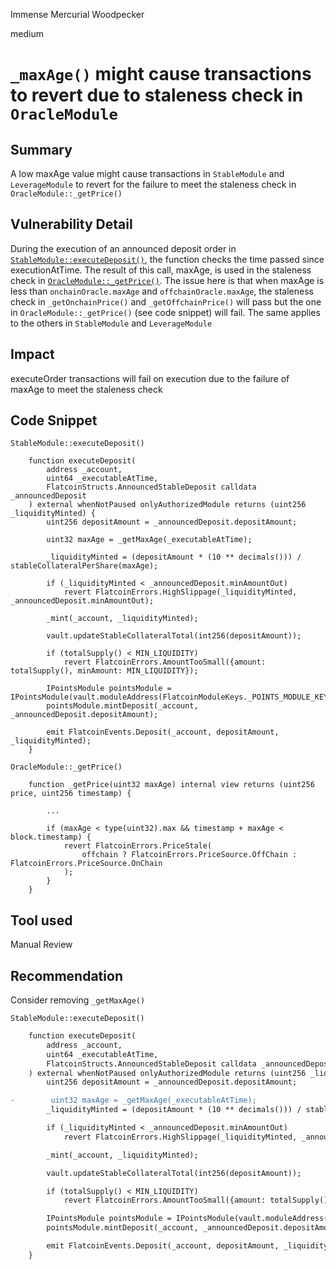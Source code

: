 Immense Mercurial Woodpecker

medium

# `_maxAge()` might cause transactions to revert due to staleness check in `OracleModule`

## Summary
A low maxAge value might cause transactions in `StableModule` and `LeverageModule` to revert for the failure to meet the staleness check in `OracleModule::_getPrice()`

## Vulnerability Detail
During the execution of an announced deposit order in [`StableModule::executeDeposit()`](https://github.com/sherlock-audit/2023-12-flatmoney/blob/main/flatcoin-v1/src/StableModule.sol#L61C5-L88C1), the function checks the time passed since executionAtTime. The result of this call, maxAge, is used in the staleness check in [`OracleModule::_getPrice()`](https://github.com/sherlock-audit/2023-12-flatmoney/blob/main/flatcoin-v1/src/OracleModule.sol#L106C5-L128C10). The issue here is that when maxAge is less than `onchainOracle.maxAge` and `offchainOracle.maxAge`, the staleness check in `_getOnchainPrice()` and `_getOffchainPrice()` will pass but the one in `OracleModule::_getPrice()` (see code snippet) will fail. The same applies to the others in `StableModule` and `LeverageModule`

## Impact
executeOrder transactions will fail on execution due to the failure of maxAge to meet the staleness check

## Code Snippet
`StableModule::executeDeposit()`
```solidity
    function executeDeposit(
        address _account,
        uint64 _executableAtTime,
        FlatcoinStructs.AnnouncedStableDeposit calldata _announcedDeposit
    ) external whenNotPaused onlyAuthorizedModule returns (uint256 _liquidityMinted) {
        uint256 depositAmount = _announcedDeposit.depositAmount;

        uint32 maxAge = _getMaxAge(_executableAtTime);

        _liquidityMinted = (depositAmount * (10 ** decimals())) / stableCollateralPerShare(maxAge);

        if (_liquidityMinted < _announcedDeposit.minAmountOut)
            revert FlatcoinErrors.HighSlippage(_liquidityMinted, _announcedDeposit.minAmountOut);

        _mint(_account, _liquidityMinted);

        vault.updateStableCollateralTotal(int256(depositAmount));

        if (totalSupply() < MIN_LIQUIDITY)
            revert FlatcoinErrors.AmountTooSmall({amount: totalSupply(), minAmount: MIN_LIQUIDITY});

        IPointsModule pointsModule = IPointsModule(vault.moduleAddress(FlatcoinModuleKeys._POINTS_MODULE_KEY));
        pointsModule.mintDeposit(_account, _announcedDeposit.depositAmount);

        emit FlatcoinEvents.Deposit(_account, depositAmount, _liquidityMinted);
    }
```
`OracleModule::_getPrice()`
```solidity
    function _getPrice(uint32 maxAge) internal view returns (uint256 price, uint256 timestamp) {

        ...

        if (maxAge < type(uint32).max && timestamp + maxAge < block.timestamp) {
            revert FlatcoinErrors.PriceStale(
                offchain ? FlatcoinErrors.PriceSource.OffChain : FlatcoinErrors.PriceSource.OnChain
            );
        }
    }
```

## Tool used

Manual Review

## Recommendation
Consider removing `_getMaxAge()`

`StableModule::executeDeposit()`
```diff
    function executeDeposit(
        address _account,
        uint64 _executableAtTime,
        FlatcoinStructs.AnnouncedStableDeposit calldata _announcedDeposit
    ) external whenNotPaused onlyAuthorizedModule returns (uint256 _liquidityMinted) {
        uint256 depositAmount = _announcedDeposit.depositAmount;

-        uint32 maxAge = _getMaxAge(_executableAtTime);
        _liquidityMinted = (depositAmount * (10 ** decimals())) / stableCollateralPerShare(maxAge);

        if (_liquidityMinted < _announcedDeposit.minAmountOut)
            revert FlatcoinErrors.HighSlippage(_liquidityMinted, _announcedDeposit.minAmountOut);

        _mint(_account, _liquidityMinted);

        vault.updateStableCollateralTotal(int256(depositAmount));

        if (totalSupply() < MIN_LIQUIDITY)
            revert FlatcoinErrors.AmountTooSmall({amount: totalSupply(), minAmount: MIN_LIQUIDITY});

        IPointsModule pointsModule = IPointsModule(vault.moduleAddress(FlatcoinModuleKeys._POINTS_MODULE_KEY));
        pointsModule.mintDeposit(_account, _announcedDeposit.depositAmount);

        emit FlatcoinEvents.Deposit(_account, depositAmount, _liquidityMinted);
    }
```
